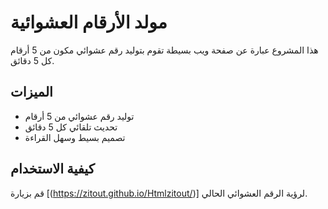 # مولد الأرقام العشوائية

هذا المشروع عبارة عن صفحة ويب بسيطة تقوم بتوليد رقم عشوائي مكون من 5 أرقام كل 5 دقائق.

## الميزات
- توليد رقم عشوائي من 5 أرقام
- تحديث تلقائي كل 5 دقائق
- تصميم بسيط وسهل القراءة

## كيفية الاستخدام
قم بزيارة [(https://zitout.github.io/Htmlzitout/)] لرؤية الرقم العشوائي الحالي.
